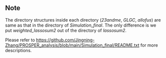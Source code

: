 ## Note 

The directory structures inside each directory (*23andme*, *GLGC*, *allofus*) are same as that in the directory of *Simulation_final*. The only difference is we put *weighted_lassosum2* out of the directory of *lassosum2*.

Please refer to https://github.com/Jingning-Zhang/PROSPER_analysis/blob/main/Simulation_final/README.txt for more descriptions.
